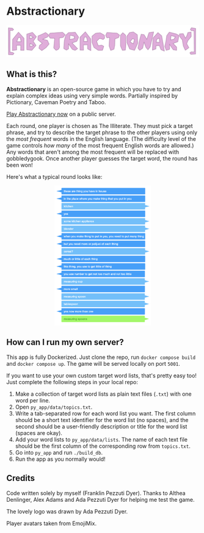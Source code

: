 # Abstractionary

![Abstractionary Logo](./py_app/static/abstractionary-logo.png)

## What is this?

**Abstractionary** is an open-source game in which you have to try and explain complex ideas using very simple words. Partially inspired by Pictionary, Caveman Poetry and Taboo. 

[Play Abstractionary now](https://abstract.narfnilk.com) on a public server.

Each round, one player is chosen as The Illiterate. They must pick a target phrase, and try to describe the target phrase to the other players using only the *most frequent* words in the English language. (The difficulty level of the game controls *how many* of the most frequent English words are allowed.) Any words that aren't among the most frequent will be replaced with gobbledygook. Once another player guesses the target word, the round has been won! 

Here's what a typical round looks like:

<div style="text-align: center">
    <img src="./py_app/static/example-round-1.png" width="50%" />
</div>

## How can I run my own server?

This app is fully Dockerized. Just clone the repo, run `docker compose build` and `docker compose up`. The game will be served locally on port `5001`.

If you want to use your own custom target word lists, that's pretty easy too! Just complete the following steps in your local repo:

1. Make a collection of target word lists as plain text files (`.txt`) with one word per line.
2. Open `py_app/data/topics.txt`.
3. Write a tab-separated row for each word list you want. The first column should be a short text identifier for the word list (no spaces), and the second should be a user-friendly description or title for the word list (spaces are okay). 
4. Add your word lists to `py_app/data/lists`. The name of each text file should be the first column of the corresponding row from `topics.txt`. 
5. Go into `py_app` and run `./build_db`.
6. Run the app as you normally would!

## Credits

Code written solely by myself (Franklin Pezzuti Dyer). Thanks to Althea Denlinger, Alex Adams and Ada Pezzuti Dyer for helping me test the game.

The lovely logo was drawn by Ada Pezzuti Dyer.

Player avatars taken from EmojiMix.
